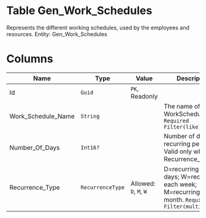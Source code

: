 # Table Gen_Work_Schedules

Represents the different working schedules, used by the employees and resources. Entity: Gen_Work_Schedules

# Columns

| Name | Type | Value | Description |
| - | - | - | --- |
|Id|`Guid`|`PK`, Readonly||
|Work_Schedule_Name|`String`||The name of this WorkSchedule. `Required` `Filter(like)` |
|Number_Of_Days|`Int16?`||Number of days in a recurring period. Valid only when Recurrence_Type=D. |
|Recurrence_Type|`RecurrenceType`|Allowed: `D`, `M`, `W`|D=recurring each X days; W=recurring each week; M=recurring each month. `Required` `Filter(multi eq)` |
